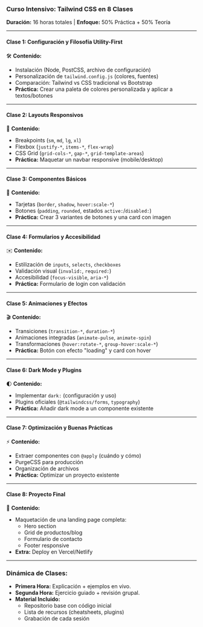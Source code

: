 ### **Curso Intensivo: Tailwind CSS en 8 Clases**

**Duración:** 16 horas totales | **Enfoque:** 50% Práctica + 50% Teoría

---

#### **Clase 1: Configuración y Filosofía Utility-First**

🛠️ **Contenido:**

- Instalación (Node, PostCSS, archivo de configuración)
- Personalización de `tailwind.config.js` (colores, fuentes)
- Comparación: Tailwind vs CSS tradicional vs Bootstrap
- **Práctica:** Crear una paleta de colores personalizada y aplicar a textos/botones

---

#### **Clase 2: Layouts Responsivos**

📱 **Contenido:**

- Breakpoints (`sm`, `md`, `lg`, `xl`)
- Flexbox (`justify-*`, `items-*`, `flex-wrap`)
- CSS Grid (`grid-cols-*`, `gap-*`, `grid-template-areas`)
- **Práctica:** Maquetar un navbar responsive (mobile/desktop)

---

#### **Clase 3: Componentes Básicos**

🧩 **Contenido:**

- Tarjetas (`border`, `shadow`, `hover:scale-*`)
- Botones (`padding`, `rounded`, estados `active:`/`disabled:`)
- **Práctica:** Crear 3 variantes de botones y una card con imagen

---

#### **Clase 4: Formularios y Accesibilidad**

✉️ **Contenido:**

- Estilización de `inputs`, `selects`, `checkboxes`
- Validación visual (`invalid:`, `required:`)
- Accesibilidad (`focus-visible`, `aria-*`)
- **Práctica:** Formulario de login con validación

---

#### **Clase 5: Animaciones y Efectos**

🎬 **Contenido:**

- Transiciones (`transition-*`, `duration-*`)
- Animaciones integradas (`animate-pulse`, `animate-spin`)
- Transformaciones (`hover:rotate-*`, `group-hover:scale-*`)
- **Práctica:** Botón con efecto "loading" y card con hover

---

#### **Clase 6: Dark Mode y Plugins**

🌓 **Contenido:**

- Implementar `dark:` (configuración y uso)
- Plugins oficiales (`@tailwindcss/forms`, `typography`)
- **Práctica:** Añadir dark mode a un componente existente

---

#### **Clase 7: Optimización y Buenas Prácticas**

⚡ **Contenido:**

- Extraer componentes con `@apply` (cuándo y cómo)
- PurgeCSS para producción
- Organización de archivos
- **Práctica:** Optimizar un proyecto existente

---

#### **Clase 8: Proyecto Final**

🚀 **Contenido:**

- Maquetación de una landing page completa:
  - Hero section
  - Grid de productos/blog
  - Formulario de contacto
  - Footer responsive
- **Extra:** Deploy en Vercel/Netlify

---

### **Dinámica de Clases:**

- **Primera Hora:** Explicación + ejemplos en vivo.
- **Segunda Hora:** Ejercicio guiado + revisión grupal.
- **Material Incluido:**
  - Repositorio base con código inicial
  - Lista de recursos (cheatsheets, plugins)
  - Grabación de cada sesión
